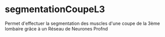# segmentationCoupeL3
Permet d'effectuer la segmentation des muscles d'une coupe de la 3ème lombaire grâce à un Réseau de Neurones Profnd
